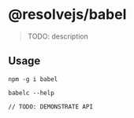 # @resolvejs/babel

> TODO: description

## Usage

```
npm -g i babel

babelc --help

// TODO: DEMONSTRATE API
```
